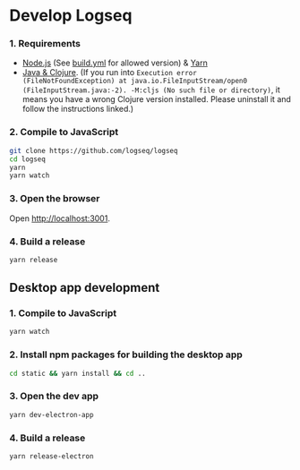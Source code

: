 # Develop Logseq
### 1. Requirements

- [Node.js](https://nodejs.org/en/download/) (See [build.yml](.github/workflows/build.yml) for allowed version)  & [Yarn](https://classic.yarnpkg.com/en/docs/install/)
- [Java & Clojure](https://clojure.org/guides/getting_started). (If you run into `Execution error (FileNotFoundException) at java.io.FileInputStream/open0 (FileInputStream.java:-2). -M:cljs (No such file or directory)`, it means you have a wrong Clojure version installed. Please uninstall it and follow the instructions linked.)

### 2. Compile to JavaScript

```bash
git clone https://github.com/logseq/logseq
cd logseq
yarn
yarn watch
```

### 3. Open the browser

Open <http://localhost:3001>.

### 4. Build a release

```bash
yarn release
```

## Desktop app development

### 1. Compile to JavaScript

```bash
yarn watch
```

### 2. Install npm packages for building the desktop app

``` bash
cd static && yarn install && cd ..
```

### 3. Open the dev app

```bash
yarn dev-electron-app
```

### 4. Build a release

```bash
yarn release-electron
```
